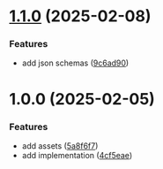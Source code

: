 # [1.1.0](https://github.com/CycriLabs/ws-ctrl/compare/1.0.0...1.1.0) (2025-02-08)


### Features

* add json schemas ([9c6ad90](https://github.com/CycriLabs/ws-ctrl/commit/9c6ad90a4fb2974efc1bddb7fb18cdbd2d56ea6a))

# 1.0.0 (2025-02-05)


### Features

* add assets ([5a8f6f7](https://github.com/CycriLabs/ws-ctrl/commit/5a8f6f74ac3c5d77c8a23d2bf41194aedf290e69))
* add implementation ([4cf5eae](https://github.com/CycriLabs/ws-ctrl/commit/4cf5eae69af2ea0d114dd14ccbda3b50c31ebc8b))
